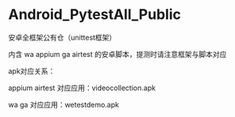 # Android_PytestAll_Public
安卓全框架公有仓（unittest框架）

内含 wa appium ga airtest 的安卓脚本，提测时请注意框架与脚本对应

apk对应关系：

appium airtest 对应应用：videocollection.apk

wa ga 对应应用：wetestdemo.apk
